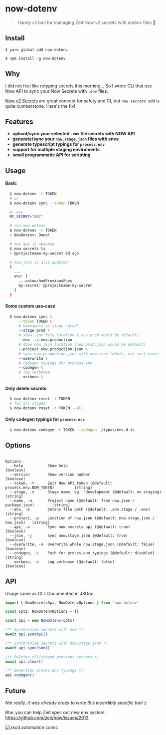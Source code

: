 # now-dotenv

> Handy cli tool for managing Zeit Now v2 secrets with dotenv files 🙌

## Install

```
$ yarn global add now-dotenv

$ npm install -g now-dotenv
```

## Why

I did not feel like retyping secrets this morning... So I wrote CLI that use Now API to sync your Now Secrets with `.env` files.

[Now v2 Secrets](https://zeit.co/docs/v2/environment-variables-and-secrets) are great concept for safety and CI, but `now secrets add` is quite cumberstone. Here's the fix!

## Features

- **upload/sync your selected `.env` file secrets with NOW API**
- **generate/sync your `now.stage.json` files with envs**
- **generate typescript typings for `process.env`**
- **support for multiple staging enviroments**
- **small programmatic API for scripting**

## Usage

#### Basic

```bash
  $ now-dotenv -t TOKEN
  # or
  $ now-dotenv sync --token TOKEN

```

```bash
  # .env
  MY_SECRET="ABC"

  # run now-dotenv
  $ now-dotenv -t TOKEN
  > NowDotenv: Done!

  # now api is updated
  $ now secrets ls
  > @projectname-my-secret 0d ago

  # now.json is also updated
  {
    ...
    env: {
      ...untouchedPreviousEnvs
      my-secret: @projectname-my-secret
    }
  }
```

#### Some custom use-case

```bash
  $ now-dotenv sync \
      --token TOKEN \
      # namespace as stage "prod"
      --stage prod \
      # show .env file location (.env.prod would be default)
      --env ../.env.production
      # show now.json location (now.prod.json would be default)
      --project now.production.json \
      # sync now.production.json with now.json (whole, not just envs)
      --owerwrite \
      # codegen typings for process.env
      --codegen \
      # log verboose
      --verbose \

```

#### Only delete secrets

```bash
  $ now-dotenv reset -t TOKEN
  # for all stages
  $ now-dotenv reset -t TOKEN --all
```

#### Only codegen typings for `process.env`

```bash
  $ now-dotenv codegen -t TOKEN --codegen ./types/env.d.ts
```

## Options

```

Options:
  --help           Show help                                                    [boolean]
  --version        Show version number                                          [boolean]
  --token, -t      Zeit Now API token (@default: process.env.NOW_TOKEN)         [string]
  --stage, -s      Stage name, eg. "development (@default: no staging)          [string]
  --name, -n       Project name (@default: from now.json / package.json)        [string]
  --env, -e        Dotenv file path (@default: .env.stage / .env)               [string]
  --project, -p    Location of now.json (@default: now.stage.json / now.json)   [string]
  --api, -a        Sync now secrets api (@default: true)                        [boolean]
  --json, -j       Sync now.stage.json (@default: true)                         [boolean]
  --overwrite, -o  Overwrite whole now.stage.json (@default: false)             [boolean]
  --codegen, -c    Path for proces.env typings (@default: disabled)             [string]
  --verbose, -v    Log verboose (@default: false)                               [boolean]

```

## API

Usage same as CLI. Documented in JSDoc.

```ts
import { NowSecretsApi, NowDotenvOptions } from 'now-dotenv'

const opts: NowDotenvOptions = {}

const api = new NowDotenv(opts)

/** Synchronise secrets with now */
await api.syncApi()

/** Synchronise secrets with now.stage.json */
await api.syncJson()

/** Deletes all/staged previous secrets */
await api.clear()

/** Generates proces.env typings */
api.codegen()
```

## Future

_Not really, It was already crazy to write this incerdibly specific tool :)_

Btw. you can help Zeit spec out new env system: https://github.com/zeit/now/issues/2613

![xkcd automation comic](https://imgs.xkcd.com/comics/is_it_worth_the_time.png)
